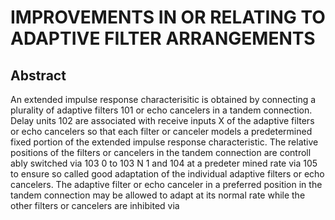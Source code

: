 # IMPROVEMENTS IN OR RELATING TO ADAPTIVE FILTER ARRANGEMENTS

## Abstract
An extended impulse response characterisitic is obtained by connecting a plurality of adaptive filters 101 or echo cancelers in a tandem connection. Delay units 102 are associated with receive inputs X of the adaptive filters or echo cancelers so that each filter or canceler models a predetermined fixed portion of the extended impulse response characteristic. The relative positions of the filters or cancelers in the tandem connection are controll ably switched via 103 0 to 103 N 1 and 104 at a predeter mined rate via 105 to ensure so called good adaptation of the individual adaptive filters or echo cancelers. The adaptive filter or echo canceler in a preferred position in the tandem connection may be allowed to adapt at its normal rate while the other filters or cancelers are inhibited via